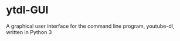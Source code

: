 # ytdl-GUI
A graphical user interface for the command line program, youtube-dl, written in Python 3
